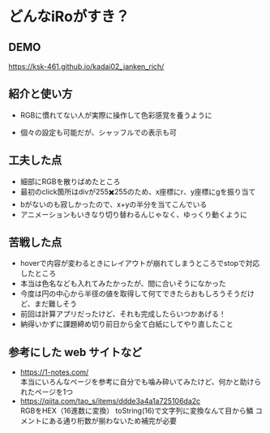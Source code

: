 # どんなiRoがすき？

## DEMO
  https://ksk-461.github.io/kadai02_janken_rich/

## 紹介と使い方

  - RGBに慣れてない人が実際に操作して色彩感覚を養うように

  - 個々の設定も可能だが、シャッフルでの表示も可

## 工夫した点

  - 細部にRGBを散りばめたところ
  - 最初のclick箇所はdivが255✖️255のため、x座標にr、y座標にgを振り当て
  - bがないのも寂しかったので、x+yの半分を当てこんでいる
  - アニメーションもいきなり切り替わるんじゃなく、ゆっくり動くように

## 苦戦した点

  - hoverで内容が変わるときにレイアウトが崩れてしまうところでstopで対応したところ
  - 本当は色名なども入れてみたかったが、間に合いそうになかった
  - 今度は円の中心から半径の値を取得して何てできたらおもしろうそうだけど、まだ難しそう
  - 前回は計算アプリだったけど、それも完成したらいつかあげる！
  - 納得いかずに課題締め切り前日から全て白紙にしてやり直したこと

## 参考にした web サイトなど

  - https://1-notes.com/
    <br>本当にいろんなページを参考に自分でも噛み砕いてみたけど、何かと助けられたページを1つ
  - https://qiita.com/tao_s/items/ddde3a4a1a725106da2c
    <br>RGBをHEX（16進数に変換）
    toString(16)で文字列に変換なんて目から鱗
    コメントにある通り桁数が揃わないため補完が必要